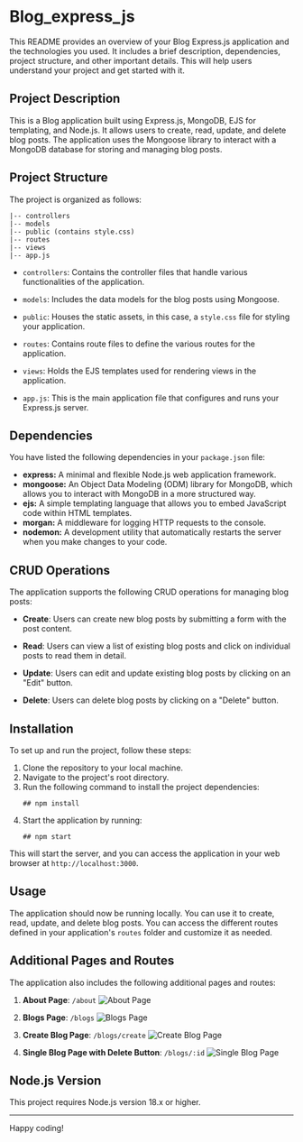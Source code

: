 # Blog_express_js

This README provides an overview of your Blog Express.js application and the technologies you used. It includes a brief description, dependencies, project structure, and other important details. This will help users understand your project and get started with it.

## Project Description
This is a Blog application built using Express.js, MongoDB, EJS for templating, and Node.js. It allows users to create, read, update, and delete blog posts. The application uses the Mongoose library to interact with a MongoDB database for storing and managing blog posts.

## Project Structure
The project is organized as follows:
   ```
   |-- controllers
   |-- models
   |-- public (contains style.css)
   |-- routes
   |-- views
   |-- app.js
   ```

- `controllers`: Contains the controller files that handle various functionalities of the application.

- `models`: Includes the data models for the blog posts using Mongoose.

- `public`: Houses the static assets, in this case, a `style.css` file for styling your application.

- `routes`: Contains route files to define the various routes for the application.

- `views`: Holds the EJS templates used for rendering views in the application.

- `app.js`: This is the main application file that configures and runs your Express.js server.

## Dependencies
You have listed the following dependencies in your `package.json` file:

- **express:** A minimal and flexible Node.js web application framework.
- **mongoose:** An Object Data Modeling (ODM) library for MongoDB, which allows you to interact with MongoDB in a more structured way.
- **ejs:** A simple templating language that allows you to embed JavaScript code within HTML templates.
- **morgan:** A middleware for logging HTTP requests to the console.
- **nodemon:** A development utility that automatically restarts the server when you make changes to your code.

## CRUD Operations

The application supports the following CRUD operations for managing blog posts:

- **Create**: Users can create new blog posts by submitting a form with the post content.

- **Read**: Users can view a list of existing blog posts and click on individual posts to read them in detail.

- **Update**: Users can edit and update existing blog posts by clicking on an "Edit" button.

- **Delete**: Users can delete blog posts by clicking on a "Delete" button.


## Installation

To set up and run the project, follow these steps:

1. Clone the repository to your local machine.
2. Navigate to the project's root directory.
3. Run the following command to install the project dependencies:
   ```
   ## npm install
4. Start the application by running:
   ```
   ## npm start
This will start the server, and you can access the application in your web browser at `http://localhost:3000`.

## Usage

The application should now be running locally. You can use it to create, read, update, and delete blog posts. You can access the different routes defined in your application's `routes` folder and customize it as needed.

## Additional Pages and Routes

The application also includes the following additional pages and routes:

1. **About Page**: `/about`
![About Page](https://user-images.githubusercontent.com/145041345/278760308-eec77d6a-2c7f-45cb-918d-71cac9acd71b.png)

2. **Blogs Page**: `/blogs`
![Blogs Page](https://user-images.githubusercontent.com/145041345/278760270-0d0382a8-3714-41ca-9df0-da502a866705.png)

3. **Create Blog Page**: `/blogs/create`
![Create Blog Page](https://user-images.githubusercontent.com/145041345/278760364-1764b318-2092-4c8d-bb6a-b19f3d9d7d71.png)

4. **Single Blog Page with Delete Button**: `/blogs/:id`
![Single Blog Page](https://user-images.githubusercontent.com/145041345/278760412-d297658e-3b21-4d4e-a80e-6153e4aac957.png)

## Node.js Version
This project requires Node.js version 18.x or higher.

---

Happy coding!

